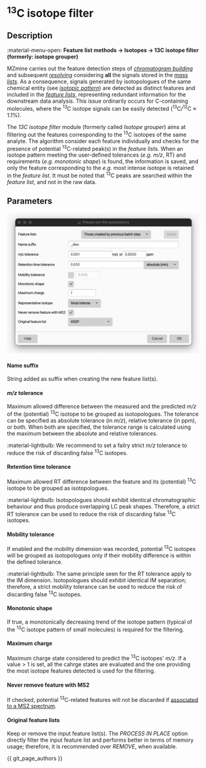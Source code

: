 # **<sup>13</sup>C isotope filter** 

## **Description**

:material-menu-open: **Feature list methods → Isotopes → 13C isotope filter (formerly: isotope grouper)**

MZmine carries out the feature detection steps of [_chromatogram building_](../lc-ms_featdet/featdet_adap_chromatogram_builder/adap-chromatogram-builder.md) and subsequent [_resolving_](../featdet_resolver_local_minimum/local-minimum-resolver.md) considering **all** the signals stored in the [_mass lists_](../../terminology/general-terminology.md#mass-list). As a consequence, signals generated by isotopologues of the same chemical entity (see [_isotopic pattern_](../../terminology/general-terminology.md#isotopic-pattern)) are detected as distinct features and included in the [_feature lists_](../../terminology/general-terminology.md#feature-list), representing redundant information for the downstream data analysis. This issue ordinarily occurs for C-containing molecules, where the <sup>13</sup>C isotope signals can be easily detected (<sup>13</sup>C/<sup>12</sup>C ≈ 1.1%).

The _13C isotope filter_ module (formerly called _Isotope grouper_) aims at filtering out the features corresponding to the <sup>13</sup>C isotopes of the same analyte. The algorithm consider each feature individually and checks for the presence of potential <sup>13</sup>C-related peak(s) in the _feature lists_. When an isotope pattern meeting the user-defined tolerances (_e.g._ _m/z_, RT) and requirements (_e.g._ _monotonic shape_) is found, the information is saved, and only the feature corresponding to the _e.g._ most intense isotope is retained in the _feature list_. It must be noted that <sup>13</sup>C peaks are searched within the _feature list_, and not in the raw data.

## **Parameters**

![13C isotope filter](isotope-filter.png)

#### **Name suffix**
String added as suffix when creating the new feature list(s).

#### **_m/z_ tolerance**
Maximum allowed difference between the measured and the predicted _m/z_ of the (potential) <sup>13</sup>C isotope to be grouped as isotopologues. The tolerance can be specified as absolute tolerance (in _m/z_), relative tolerance (in ppm), or both. When both are specified, the tolerance range is calculated using the maximum between the absolute and relative tolerances.

:material-lightbulb: We recommend to set a failry strict _m/z_ tolerance to reduce the risk of discarding false <sup>13</sup>C isotopes.

#### **Retention time tolerance**
Maximum allowed RT difference between the feature and its (potential) <sup>13</sup>C isotope to be grouped as isotopologues.

:material-lightbulb: Isotopologues should exhibit identical chromatographic behaviour and thus produce overlapping LC peak shapes. Therefore, a strict RT tolerance can be used to reduce the risk of discarding false <sup>13</sup>C isotopes.

#### **Mobility tolerance**
If enabled and the mobility dimension was recorded, potential <sup>13</sup>C isotopes will be grouped as isotopologues only if their mobility difference is within the defined tolerance.

:material-lightbulb: The same principle seen for the RT tolerance apply to the IM dimension. Isotopologues should exhibit identical IM separation; therefore, a strict mobility tolerance can be used to reduce the risk of discarding false <sup>13</sup>C isotopes.

#### **Monotonic shape**
If true, a monotonically decreasing trend of the isotope pattern (typical of the <sup>13</sup>C isotope pattern of small molecules) is required for the filtering.

#### **Maximum charge**
Maximum charge state considered to predict the <sup>13</sup>C isotopes' _m/z_. If a value > 1 is set, all the cahrge states are evaluated and the one providing the most isotope features detected is used for the filtering.

#### **Never remove feature with MS2**
If checked, potential <sup>13</sup>C-related features will not be discarded if [associated to a MS2 spectrum](../featdet_ms2_scan_pairing/ms2_scan_pairing.md).

#### **Original feature lists**
Keep or remove the input feature list(s). The _PROCESS IN PLACE_ option directly filter the input feature list and performs better in terms of memory usage; therefore, it is recommended over _REMOVE_, when available.

{{ git_page_authors }}
